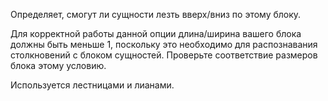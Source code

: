 Определяет, смогут ли сущности лезть вверх/вниз по этому блоку.

Для корректной работы данной опции длина/ширина вашего блока должны быть меньше 1, поскольку это необходимо для распознавания столкновений с блоком сущностей. Проверьте соответствие размеров блока этому условию.

Используется лестницами и лианами.